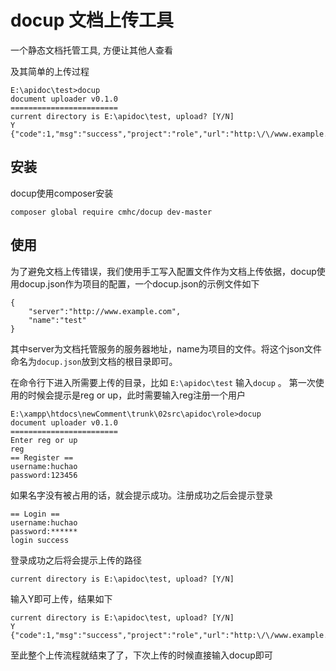 docup 文档上传工具
==================

一个静态文档托管工具, 方便让其他人查看

及其简单的上传过程

    E:\apidoc\test>docup
    document uploader v0.1.0
    ========================
    current directory is E:\apidoc\test, upload? [Y/N]
    Y
    {"code":1,"msg":"success","project":"role","url":"http:\/\/www.example.com\/huchao\/role"}

## 安装 ##

docup使用composer安装

    composer global require cmhc/docup dev-master


## 使用 ##

为了避免文档上传错误，我们使用手工写入配置文件作为文档上传依据，docup使用docup.json作为项目的配置，一个docup.json的示例文件如下

    {
        "server":"http://www.example.com",
        "name":"test"
    }

其中server为文档托管服务的服务器地址，name为项目的文件。将这个json文件命名为`docup.json`放到文档的根目录即可。

在命令行下进入所需要上传的目录，比如 `E:\apidoc\test` 输入`docup` 。
第一次使用的时候会提示是reg or up，此时需要输入reg注册一个用户

    E:\xampp\htdocs\newComment\trunk\02src\apidoc\role>docup
    document uploader v0.1.0
    ========================
    Enter reg or up
    reg
    == Register ==
    username:huchao
    password:123456

如果名字没有被占用的话，就会提示成功。注册成功之后会提示登录

    == Login ==
    username:huchao
    password:******
    login success

登录成功之后将会提示上传的路径

    current directory is E:\apidoc\test, upload? [Y/N]

输入Y即可上传，结果如下

    current directory is E:\apidoc\test, upload? [Y/N]
    Y
    {"code":1,"msg":"success","project":"role","url":"http:\/\/www.example.com\/huchao\/test"}

至此整个上传流程就结束了了，下次上传的时候直接输入docup即可

